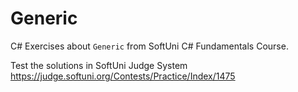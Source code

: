 # Generic

C# Exercises about `Generic` from SoftUni C# Fundamentals Course.

Test the solutions in SoftUni Judge System https://judge.softuni.org/Contests/Practice/Index/1475
